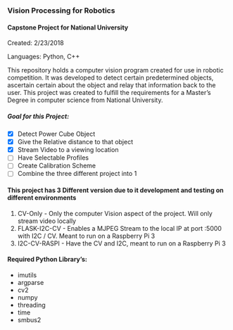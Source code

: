 ### Vision Processing for Robotics

#### Capstone Project for National University

Created: 2/23/2018

Languages: Python, C++ 

This repository holds a computer vision program created for use in robotic competition. It was developed to detect certain predetermined objects, ascertain certain about the object and relay that information back to the user. This project was created to fulfill the requirements for a Master’s Degree in computer science from National University.

##### Goal for this Project:

- [x] Detect Power Cube Object
- [x] Give the Relative distance to that object
- [x] Stream Video to a viewing location
- [ ] Have Selectable Profiles
- [ ] Create Calibration Scheme
- [ ] Combine the three different project into 1

#### This project has 3 Different version due to it development and testing on different environments

1. CV-Only - Only the computer Vision aspect of the project. Will only stream video locally
2. FLASK-I2C-CV - Enables a MJPEG Stream to the local IP at port :5000 with I2C / CV. Meant to run on a Raspberry Pi 3
3. I2C-CV-RASPI - Have the CV and I2C, meant to run on a Raspberry Pi 3

#### Required Python Library’s: 

- imutils
- argparse
- cv2
- numpy
- threading
- time
- smbus2
